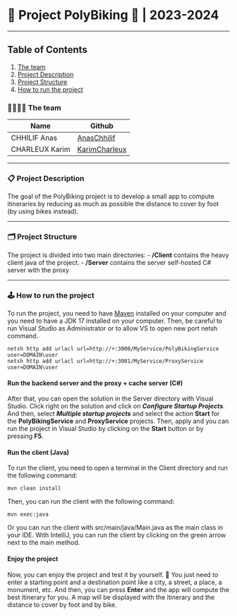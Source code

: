 # 🚴 Project PolyBiking 🚴 | 2023-2024
<hr>

## Table of Contents
1. [The team](#-the-team)
2. [Project Description](#-project-description)
3. [Project Structure](#-project-structure)
3. [How to run the project](#-how-to-run-the-project)


### 👨‍👩‍👧‍👦 The team

| Name           | Github                                            |
|----------------|---------------------------------------------------|
| CHHILIF Anas   | [AnasChhilif](https://github.com/AnasChhilif)      |
| CHARLEUX Karim | [KarimCharleux](https://github.com/KarimCharleux) |

<hr>

### 📋 Project Description
The goal of the PolyBiking project is to develop a small app to compute itineraries by reducing as much as possible the distance to cover by foot (by using bikes instead).

<hr>

### 🗂️ Project Structure
The project is divided into two main directories:
    - **/Client** contains the heavy client java of the project.
    - **/Server** contains the server self-hosted C# server with the proxy

<hr>

### 🕹️ How to run the project
To run the project, you need to have [Maven](https://maven.apache.org/) installed on your computer and you need to have a JDK 17 installed on your computer.
Then, be careful to run Visual Studio as Administrator or to allow VS to open new port netsh command.
```
netsh http add urlacl url=http://+:3000/MyService/PolyBikingService user=DOMAIN\user
netsh http add urlacl url=http://+:3001/MyService/ProxyService user=DOMAIN\user
```
#### Run the backend server and the proxy + cache server (C#)
After that, you can open the solution in the Server directory with Visual Studio.
Click right on the solution and click on **_Configure Startup Projects_**.
And then, select **_Multiple startup projects_** and select the action **Start** for the **PolyBikingService** and **ProxyService** projects.
Then, apply and you can run the project in Visual Studio by clicking on the **Start** button or by pressing **F5**.

#### Run the client (Java)
To run the client, you need to open a terminal in the Client directory and run the following command:
```
mvn clean install
```
Then, you can run the client with the following command:
```
mvn exec:java
```
Or you can run the client with src/main/java/Main.java as the main class in your IDE.
With IntelliJ, you can run the client by clicking on the green arrow next to the main method.

#### Enjoy the project 
Now, you can enjoy the project and test it by yourself. 🚴
You just need to enter a starting point and a destination point like a city, a street, a place, a monument, etc.
And then, you can press **Enter** and the app will compute the best itinerary for you.
A map will be displayed with the itinerary and the distance to cover by foot and by bike.
